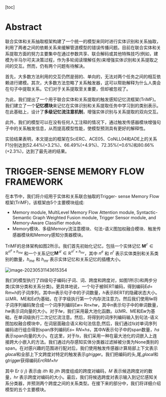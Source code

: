 [toc]

# Abstract

联合实体和关系抽取框架构建了一个统一的模型来同时进行实体识别和关系抽取，利用了两者之间的依赖关系来缓解管道模型的错误传播问题。目前在联合实体和关系提取方面的努力主要集中在通过参数共享、联合解码或其他特殊技巧(例如，建模为半马尔可夫决策过程，作为多轮阅读理解任务)来增强实体识别和关系提取之间的交互。然而，仍有两个问题有待解决。

首先，大多数方法利用的交互仍然是弱的、单向的，无法对两个任务之间的相互依赖进行建模。其次，大多数方法忽略了关系触发器，这可以帮助解释为什么人类会在句子中提取关系。它们对于关系提取至关重要，但却被忽视了。

为此，我们提出了一个用于联合实体和关系提取的触发感知记忆流框架(TriMF)。我们建立了一个**记忆模块**来记忆在实体识别和关系提取任务中学习到的类别表示。在此基础上，设计了**多级记忆流注意机制**，增强实体识别与关系提取的双向交互。

此外，我们的模型可以在没有任何人工注释的情况下，通过触发传感器模块增强句子中的关系触发信息，从而提高模型性能，使模型预测具有更好的解释性。

实验结果表明，本文提出的框架在SciERC、ACE05、CoNLL04和ADE上的关系F1分别达到52.44%(+3.2%)、66.49%(+$4.9$%)、72.35%(+0.6%)和80.66%(+2.3%)，达到了最先进的结果。

# TRIGGER-SENSE MEMORY FLOW FRAMEWORK

在本节中，我们将介绍用于实体和关系联合抽取的Trigger- sense Memory Flow框架(TriMF)，该框架由5个主要模块组成:

- Memory module, MultiLevel Memory Flow Attention module, Syntactic-Semantic Graph Weighted Fusion module, Trigger Sensor module, and Memory-Aware Classifier module.
- Memory模块、多级Memory流注意模块、句法-语义图加权融合模块、触发传感器模块和Memory感知分类器模块。

TriMF的总体架构如图2所示。我们首先初始化记忆，包括一个实体记忆 $\mathbf{M}^\mathcal{E}\in\mathbb{R}^{n^e\times h_{me}}$ 和一个关系记忆$\mathbf{M}^\mathcal{R}\in\mathbb{R}^{n^r \times h_{mr}}$，其中 $n^e$ 和 $n^r$ 表示实体类别和关系类别的数量，$h_{me}$ 和 $h_{mr}$ 表示实体记忆和关系记忆的插槽大小。

![image-20230531143615354](https://s2.loli.net/2023/05/31/JoGL9tjuc1zhOXQ.png)

我们的模型执行了四级句子编码(子词、词、跨度和跨度对，如图1所示)和两步分类(实体分类和关系分类)。更具体地说，一个句子被BERT编码，得到编码E𝑑= R𝑚×ℎ的子词序列，其中𝑚表示句子中的子词数量，ℎ表示BERT的隐藏状态大小。以MR、ME和E𝑑为基础，在子字级执行第一个内存流注意力。然后我们使用𝑓𝑤将子词序列编码聚合成一个词序列编码E𝑤= R𝑛×ℎ𝑤，其中𝑛表示句子中的单词数量，ℎ𝑤表示词向量的大小。对于𝑓𝑤，我们采用最大池化函数。以MR、ME和E𝑤为基础，在单词级执行二次记忆流注意。然后，将得到的词序列编码输入到句法-语义图加权融合模块中，在词层面融合语义和句法信息;然后，我们通过𝑓𝑠对单词序列编码进行组合得到span序列编码E𝑠= R𝑁×ℎ𝑠，其中𝑁表示句子中的span数量，ℎ𝑠表示span向量的大小。在这里，对于𝑓𝑠，我们采用一种在最大池化的词嵌入上连接跨大小嵌入的方法。我们通过内存感知实体分类器过滤掉被分类为None类别的span。在对感兴趣的范围进行配对后，我们使用触发传感器计算局部上下文表示𝑔𝑙𝑜𝑐𝑎𝑙和全部上下文跨度对特定的触发表示g𝑡𝑟𝑖𝑔𝑔𝑒𝑟。我们把编码的头,尾,𝑔𝑙𝑜𝑐𝑎𝑙和g𝑡𝑟𝑖𝑔𝑔𝑒𝑟获得编码E𝑟∈R𝑀×ℎ𝑟

其中 E𝑟 (𝑖 𝑗) 表示由 𝑖𝑡ℎ 和 𝑗𝑡ℎ 跨度组成的跨度对编码，𝑀 表示候选跨度对的数量，ℎ𝑟 表示跨度对编码的大小。最后，我们将候选跨度对表示输入到记忆感知关系分类器，并预测两个跨度之间的关系类型。在接下来的部分中，我们将详细介绍模型的五个主要模块。

